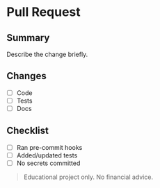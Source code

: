 # Pull Request

## Summary

Describe the change briefly.

## Changes

- [ ] Code
- [ ] Tests
- [ ] Docs

## Checklist

- [ ] Ran pre-commit hooks
- [ ] Added/updated tests
- [ ] No secrets committed

> Educational project only. No financial advice.
